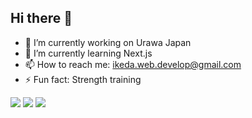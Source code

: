 ## Hi there 👋

<!--
**KentaIkeda/KentaIkeda** is a ✨ _special_ ✨ repository because its `README.md` (this file) appears on your GitHub profile.

Here are some ideas to get you started:
-->

- 🔭 I’m currently working on Urawa Japan
- 🌱 I’m currently learning Next.js
- 📫 How to reach me: <a href="mailto:ikeda.web.develop@gmail.com">ikeda.web.develop@gmail.com</a>
- ⚡ Fun fact: Strength training

![](https://github-readme-stats.vercel.app/api/top-langs?username=KentaIkeda&show_icons=true&locale=en&layout=compact)
![](https://skillicons.dev/icons?i=html,css,js,ts,md,react,nextjs,astro,gatsby,tailwind,git,github,figma,vscode)
![](https://github-readme-stats.vercel.app/apiusername=KentaIkeda&show_icons=true&layout=compact)
